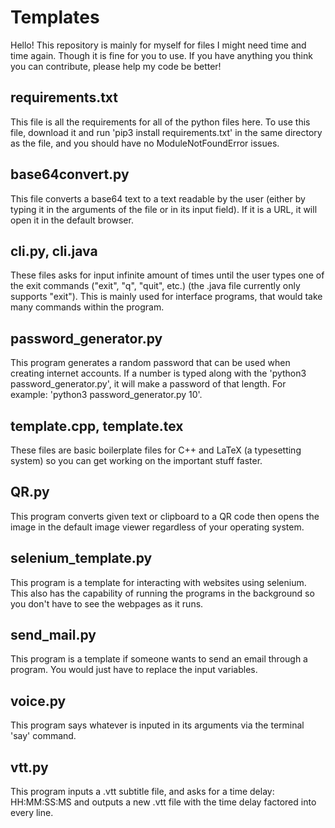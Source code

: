 # Templates

Hello! This repository is mainly for myself for files I might need time and time again. Though it is fine for you to use. If you have anything you think you can contribute, please help my code be better!

## requirements.txt
This file is all the requirements for all of the python files here. To use this file, download it and run 'pip3 install requirements.txt' in the same directory as the file, and you should have no ModuleNotFoundError issues.

## base64convert.py
This file converts a base64 text to a text readable by the user (either by typing it in the arguments of the file or in its input field). If it is a URL, it will open it in the default browser.

## cli.py, cli.java
These files asks for input infinite amount of times until the user types one of the exit commands ("exit", "q", "quit", etc.) (the .java file currently only supports "exit"). This is mainly used for interface programs, that would take many commands within the program. 

## password_generator.py
This program generates a random password that can be used when creating internet accounts. If a number is typed along with the 'python3 password_generator.py', it will make a password of that length. For example: 'python3 password_generator.py 10'.

## template.cpp, template.tex
These files are basic boilerplate files for C++ and LaTeX (a typesetting system) so you can get working on the important stuff faster.

## QR.py
This program converts given text or clipboard to a QR code then opens the image in the default image viewer regardless of your operating system.
    
## selenium_template.py
This program is a template for interacting with websites using selenium. This also has the capability of running the programs in the background so you don't have to see the webpages as it runs.

## send_mail.py
This program is a template if someone wants to send an email through a program. You would just have to replace the input variables.

## voice.py
This program says whatever is inputed in its arguments via the terminal 'say' command.

## vtt.py
This program inputs a .vtt subtitle file, and asks for a time delay: HH:MM:SS:MS and outputs a new .vtt file with the time delay factored into every line.
